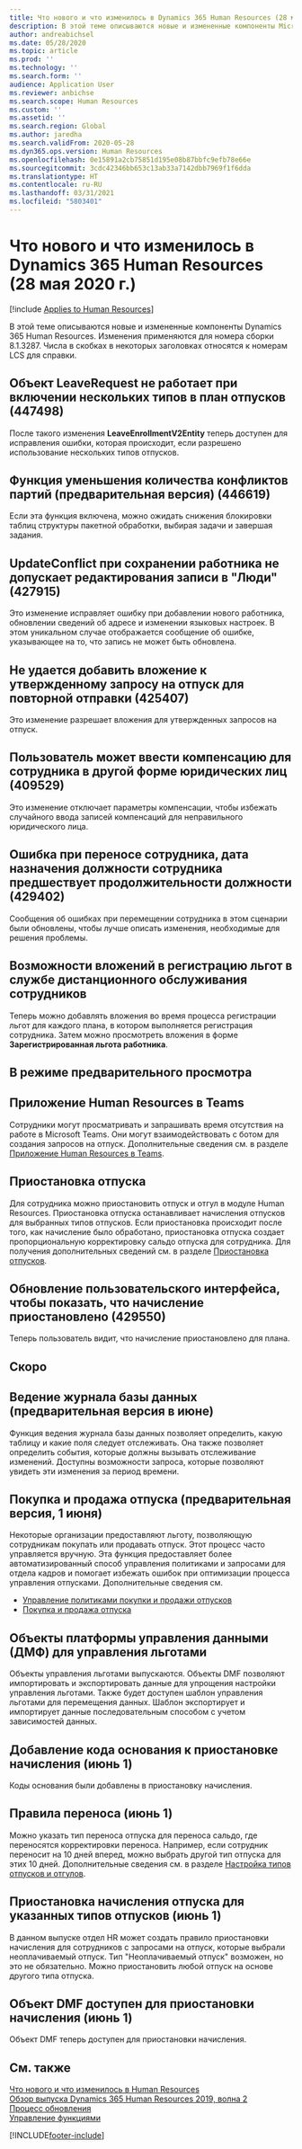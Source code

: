 ```yaml
---
title: Что нового и что изменилось в Dynamics 365 Human Resources (28 мая 2020 г.)
description: В этой теме описываются новые и измененные компоненты Microsoft Dynamics 365 Human Resources от 28 мая 2020 года.
author: andreabichsel
ms.date: 05/28/2020
ms.topic: article
ms.prod: ''
ms.technology: ''
ms.search.form: ''
audience: Application User
ms.reviewer: anbichse
ms.search.scope: Human Resources
ms.custom: ''
ms.assetid: ''
ms.search.region: Global
ms.author: jaredha
ms.search.validFrom: 2020-05-28
ms.dyn365.ops.version: Human Resources
ms.openlocfilehash: 0e15891a2cb75851d195e08b87bbfc9efb78e66e
ms.sourcegitcommit: 3cdc42346bb653c13ab33a7142dbb7969f1f6dda
ms.translationtype: HT
ms.contentlocale: ru-RU
ms.lasthandoff: 03/31/2021
ms.locfileid: "5803401"
---
```

# <a name="whats-new-or-changed-in-dynamics-365-human-resources-may-28-2020"></a>Что нового и что изменилось в Dynamics 365 Human Resources (28 мая 2020 г.)

[!include [Applies to Human Resources](../includes/applies-to-hr.md)]

В этой теме описываются новые и измененные компоненты Dynamics 365 Human Resources. Изменения применяются для номера сборки 8.1.3287. Числа в скобках в некоторых заголовках относятся к номерам LCS для справки.

## <a name="leaverequest-entity-doesnt-work-when-you-enable-multiple-types-per-leave-plan-447498"></a>Объект LeaveRequest не работает при включении нескольких типов в план отпусков (447498)

После такого изменения **LeaveEnrollmentV2Entity** теперь доступен для исправления ошибки, которая происходит, если разрешено использование нескольких типов отпусков.

## <a name="batch-contention-reduction-feature-preview-446619"></a>Функция уменьшения количества конфликтов партий (предварительная версия) (446619)

Если эта функция включена, можно ожидать снижения блокировки таблиц структуры пакетной обработки, выбирая задачи и завершая задания.

## <a name="updateconflict-while-saving-worker-prevents-editing-a-record-in-people-427915"></a>UpdateConflict при сохранении работника не допускает редактирования записи в "Люди" (427915)

Это изменение исправляет ошибку при добавлении нового работника, обновлении сведений об адресе и изменении языковых настроек. В этом уникальном случае отображается сообщение об ошибке, указывающее на то, что запись не может быть обновлена. 

## <a name="unable-to-add-an-attachment-to-an-approved-leave-request-to-resubmit-425407"></a>Не удается добавить вложение к утвержденному запросу на отпуск для повторной отправки (425407)

Это изменение разрешает вложения для утвержденных запросов на отпуск.

## <a name="user-can-enter-compensation-for-an-employee-in-a-different-legal-entity-form-409529"></a>Пользователь может ввести компенсацию для сотрудника в другой форме юридических лиц (409529)

Это изменение отключает параметры компенсации, чтобы избежать случайного ввода записей компенсаций для неправильного юридического лица.

## <a name="error-when-you-transfer-an-employee-and-the-worker-position-assignment-date-is-before-the-position-duration-429402"></a>Ошибка при переносе сотрудника, дата назначения должности сотрудника предшествует продолжительности должности (429402)

Сообщения об ошибках при перемещении сотрудника в этом сценарии были обновлены, чтобы лучше описать изменения, необходимые для решения проблемы.

## <a name="attachments-capabilities-in-employee-self-service-benefits-enrollment"></a>Возможности вложений в регистрацию льгот в службе дистанционного обслуживания сотрудников
 
Теперь можно добавлять вложения во время процесса регистрации льгот для каждого плана, в котором выполняется регистрация сотрудника. Затем можно просмотреть вложения в форме **Зарегистрированная льгота работника**.

## <a name="in-preview"></a>В режиме предварительного просмотра

## <a name="human-resources-application-in-teams"></a>Приложение Human Resources в Teams

Сотрудники могут просматривать и запрашивать время отсутствия на работе в Microsoft Teams. Они могут взаимодействовать с ботом для создания запросов на отпуск. Дополнительные сведения см. в разделе [Приложение Human Resources в Teams](https://go.microsoft.com/fwlink/?linkid=2127841). 

## <a name="leave-suspension"></a>Приостановка отпуска

Для сотрудника можно приостановить отпуск и отгул в модуле Human Resources. Приостановка отпуска останавливает начисления отпусков для выбранных типов отпусков. Если приостановка происходит после того, как начисление было обработано, приостановка отпуска создает пропорциональную корректировку сальдо отпуска для сотрудника. Для получения дополнительных сведений см. в разделе [Приостановка отпусков](hr-leave-and-absence-suspend-leave.md).

## <a name="update-user-experience-to-indicate-that-accrual-is-suspended-429550"></a>Обновление пользовательского интерфейса, чтобы показать, что начисление приостановлено (429550)

Теперь пользователь видит, что начисление приостановлено для плана.

## <a name="coming-soon"></a>Скоро

## <a name="database-logging-in-preview-in-june"></a>Ведение журнала базы данных (предварительная версия в июне)

Функция ведения журнала базы данных позволяет определить, какую таблицу и какие поля следует отслеживать. Она также позволяет определить события, которые должны вызывать отслеживание изменений. Доступны возможности запроса, которые позволяют увидеть эти изменения за период времени.

## <a name="buy-and-sell-leave-in-preview-june-1"></a>Покупка и продажа отпуска (предварительная версия, 1 июня)

Некоторые организации предоставляют льготу, позволяющую сотрудникам покупать или продавать отпуск. Этот процесс часто управляется вручную. Эта функция предоставляет более автоматизированный способ управления политиками и запросами для отдела кадров и помогает избежать ошибок при оптимизации процесса управления отпусками. Дополнительные сведения см.

- [Управление политиками покупки и продажи отпусков](hr-leave-and-absence-manage-buy-and-sell-leave-policies.md)
- [Покупка и продажа отпуска](hr-employee-self-service-buy-sell-leave.md)

## <a name="data-management-framework-dmf-entities-for-benefits-management"></a>Объекты платформы управления данными (ДМФ) для управления льготами
 
Объекты управления льготами выпускаются. Объекты DMF позволяют импортировать и экспортировать данные для упрощения настройки управления льготами. Также будет доступен шаблон управления льготами для перемещения данных. Шаблон экспортирует и импортирует данные последовательным способом с учетом зависимостей данных.

## <a name="add-reason-code-to-accrual-suspensions-june-1"></a>Добавление кода основания к приостановке начисления (июнь 1)

Коды основания были добавлены в приостановку начисления.

## <a name="carry-forward-rules-june-1"></a>Правила переноса (июнь 1)

Можно указать тип переноса отпуска для переноса сальдо, где переносятся корректировки переноса. Например, если сотрудник переносит на 10 дней вперед, можно выбрать другой тип отпуска для этих 10 дней. Дополнительные сведения см. в разделе [Настройка типов отпусков и отгулов](hr-leave-and-absence-types.md).

## <a name="suspend-leave-accrual-for-specified-leave-types-june-1"></a>Приостановка начисления отпуска для указанных типов отпусков (июнь 1)

В данном выпуске отдел HR может создать правило приостановки начисления для сотрудников с запросами на отпуск, которые выбрали неоплачиваемый отпуск. Тип "Неоплачиваемый отпуск" возможен, но это не обязательно. Можно приостановить любой отпуск на основе другого типа отпуска.

## <a name="dmf-entity-available-for-accrual-suspensions-june-1"></a>Объект DMF доступен для приостановки начисления (июнь 1)

Объект DMF теперь доступен для приостановки начисления.

## <a name="see-also"></a>См. также

[Что нового и что изменилось в Human Resources](hr-admin-whats-new.md)</br>
[Обзор выпуска Dynamics 365 Human Resources 2019, волна 2](https://docs.microsoft.com/dynamics365-release-plan/2019wave2/dynamics365-human-resources/)</br>
[Процесс обновления](hr-admin-setup-update-process.md)</br>
[Управление функциями](hr-admin-manage-features.md)

[!INCLUDE[footer-include](../includes/footer-banner.md)]